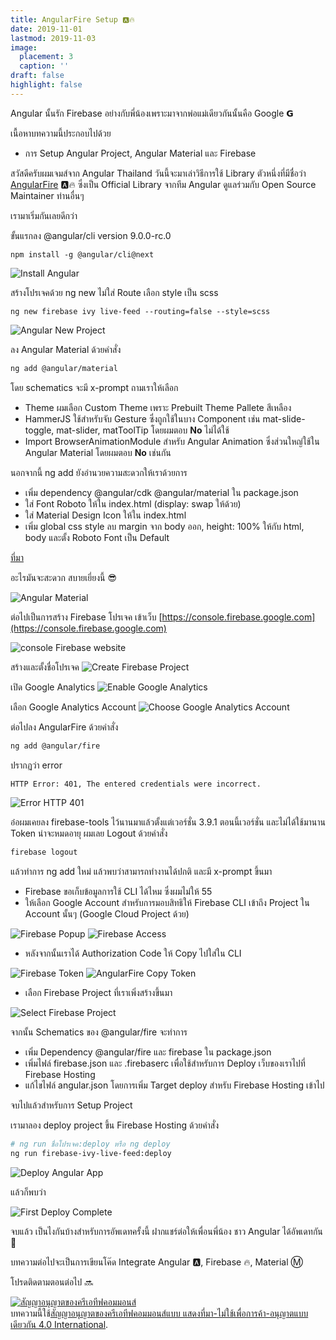 ```yaml
---
title: AngularFire Setup 🅰️🔥
date: 2019-11-01
lastmod: 2019-11-03
image:
  placement: 3
  caption: ''
draft: false
highlight: false
---
```


Angular นั้นรัก Firebase อย่างกับพี่น้องเพราะมาจากพ่อแม่เดียวกันนั้นคือ Google 𝗚

เนื้อหาบทความนี้ประกอบไปด้วย

- การ Setup Angular Project, Angular Material และ Firebase

สวัสดีครับผมเจมส์จาก Angular Thailand วันนี้จะมาเล่าวิธีการใช้ Library ตัวหนึ่งที่มีชื่อว่า [AngularFire](https://github.com/angular/angularfire) 🅰️🔥 ซึ่งเป็น Official Library จากทีม Angular ดูแลร่วมกับ Open Source Maintainer ท่านอื่นๆ

เรามาเริ่มกันเลยดีกว่า

ขั้นแรกลง @angular/cli version 9.0.0-rc.0

```
npm install -g @angular/cli@next
```

![Install Angular](./angular-next.jpg)

สร้างโปรเจคด้วย ng new ไม่ใส่ Route เลือก style เป็น scss

```
ng new firebase ivy live-feed --routing=false --style=scss
```

![Angular New Project](./ng-new.jpg)

ลง Angular​ Material ด้วยคำสั่ง

```bash
ng add @angular/material
```

 โดย schematics จะมี x-prompt ถามเราให้เลือก

- Theme ผมเลือก Custom Theme เพราะ Prebuilt Theme Pallete สีเหลือง
- HammerJS ใช้สำหรับจับ Gesture ซึ่งถูกใช้ในบาง Component เช่น mat-slide-toggle, mat-slider, matToolTip โดยผมตอบ **No** ไม่ได้ใช้
- Import BrowserAnimationModule สำหรับ Angular Animation ซึ่งส่วนใหญ่ใช้ใน Angular Material โดยผมตอบ **No** เช่นกัน

นอกจากนี้ ng add ยังอำนวยความสะดวกให้เราด้วยการ

- เพิ่ม dependency @angular/cdk @angular/material ใน package.json
- ใส่ Font Roboto ให้ใน index.html (display: swap ให้ด้วย)
- ใส่ Material Design Icon ให้ใน index.html
- เพิ่ม global css style ลบ margin จาก body ออก, height: 100% ให้กับ html, body และตั้ง Roboto Font เป็น Default

[ที่มา](https://material.angular.io/guide/getting-started#install-angular-material)

อะไรมันจะสะดวก สบายเยี่ยงนี้ 😎

![Angular Material](./angular-material.jpg)

ต่อไปเป็นการสร้าง Firebase โปรเจค
เข้าเว็บ [https://console.firebase.google.com](https://console.firebase.google.com)

![console Firebase website](./console-firebase-website.jpg)

สร้างและตั้งชื่อโปรเจค
![Create Firebase Project](./firebase-create-project.jpg)

เปิด Google Analytics
![Enable Google Analytics](./firebase-enable-google-analytics.jpg)

เลือก Google Analytics Account
![Choose Google Analytics Account](./choose-google-analytics-account.jpg)

ต่อไปลง AngularFire ด้วยคำสั่ง

```bash
ng add @angular/fire
```

ปรากฏว่า error

```bash
HTTP Error: 401, The entered credentials were incorrect.
```
![Error HTTP 401](./angular-fire-error-http.jpg)

อ๋อผมเคยลง firebase-tools ไว้นานมาแล้วตั้งแต่เวอร์ชั่น 3.9.1 ตอนนี้เวอร์ชั่น และไม่ได้ใช้มานาน Token น่าจะหมดอายุ ผมเลย Logout ด้วยคำสั่ง

```bash
firebase logout
```

แล้วทำการ ng add ใหม่ แล้วพบว่าสามารถทำงานได้ปกติ และมี x-prompt ขึ้นมา

- Firebase ขอเก็บข้อมูลการใช้ CLI ได้ไหม ซึ่งผมไม่ให้ 55
- ให้เลือก Google Account สำหรับการมอบสิทธิให้ Firebase CLI เข้าถึง Project ใน Account นั้นๆ (Google Cloud Project ด้วย)

![Firebase Popup](firebase-auth-popup.jpg)
![Firebase Access](./firebase-auth-access.jpg)

- หลังจากนั้นเราได้ Authorization Code ให้ Copy ไปใส่ใน CLI

![Firebase Token](./firebase-auth-code.jpg)
![AngularFire Copy Token](./angular-firebas-copy-token.jpg)

- เลือก Firebase Project ที่เราเพิ่งสร้างขึ้นมา

![Select Firebase Project](./angular-fire-select-project.jpg)

จากนั้น Schematics ของ @angular/fire จะทำการ

- เพิ่ม Dependency @angular/fire และ firebase ใน package.json
- เพิ่มไฟล์ firebase.json และ .firebaserc เพื่อใช้สำหรับการ Deploy เว็บของเราไปที่ Firebase Hosting
- แก้ไขไฟล์ angular.json โดยการเพิ่ม Target deploy สำหรับ Firebase Hosting เข้าไป

จบไปแล้วสำหรับการ Setup Project 

เรามาลอง deploy project ขึ้น Firebase Hosting ด้วยคำสั่ง

```bash
# ng run ชื่อโปรเจค:deploy หรือ ng deploy
ng run firebase-ivy-live-feed:deploy
```

![Deploy Angular App](ng-deploy.jpg)

แล้วก็พบว่า

![First Deploy Complete](first-deploy-complete.jpg)

จบแล้ว เป็นไงกันบ้างสำหรับการอัพเดทครั้งนี้ ฝากแชร์ต่อให้เพื่อนพี่น้อง ชาว Angular ได้อัพเดทกัน 🔗

บทความต่อไปจะเป็นการเขียนโค๊ด Integrate Angular 🅰️, Firebase 🔥, Material Ⓜ️

โปรดติดตามตอนต่อไป 🔜

<a rel="license" href="http://creativecommons.org/licenses/by-nc-sa/4.0/"><img alt="สัญญาอนุญาตของครีเอทีฟคอมมอนส์" style="border-width:0" src="https://i.creativecommons.org/l/by-nc-sa/4.0/88x31.png" /></a><br />บทความนี้ใช้<a rel="license" href="http://creativecommons.org/licenses/by-nc-sa/4.0/">สัญญาอนุญาตของครีเอทีฟคอมมอนส์แบบ แสดงที่มา-ไม่ใช้เพื่อการค้า-อนุญาตแบบเดียวกัน 4.0 International</a>.
